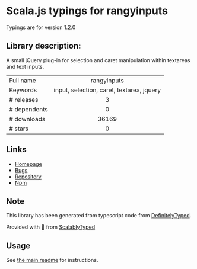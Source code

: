 
# Scala.js typings for rangyinputs

Typings are for version 1.2.0

## Library description:
A small jQuery plug-in for selection and caret manipulation within textareas and text inputs.

|                    |                 |
| ------------------ | :-------------: |
| Full name          | rangyinputs |
| Keywords           | input, selection, caret, textarea, jquery |
| # releases         | 3 |
| # dependents       | 0 |
| # downloads        | 36169 |
| # stars            | 0 |

## Links
- [Homepage](https://github.com/timdown/rangyinputs)
- [Bugs](https://github.com/timdown/rangyinputs/issues)
- [Repository](https://github.com/timdown/rangyinputs)
- [Npm](https://www.npmjs.com/package/rangyinputs)
    


## Note
This library has been generated from typescript code from [DefinitelyTyped](https://definitelytyped.org).

Provided with :purple_heart: from [ScalablyTyped](https://github.com/oyvindberg/ScalablyTyped)

## Usage
See [the main readme](../../readme.md) for instructions.


